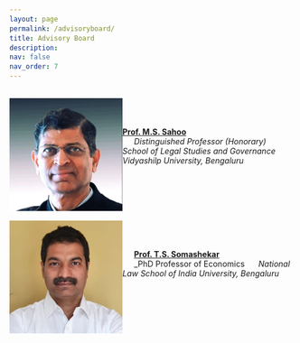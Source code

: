 ```yaml
---
layout: page
permalink: /advisoryboard/
title: Advisory Board 
description:
nav: false
nav_order: 7
---
```

\
[<img align="left" src="/assets/img/prof_ms_sahoo.jpeg" alt="Prof. M. S. Sahoo" width="200"/>](https://sahooregulatorychambers.in/)
\
\
\
[__Prof. M.S. Sahoo__](https://vidyashilp.edu.in/sahoo/) 
\
$\quad$ _Distinguished Professor (Honorary)
$\quad$ School of Legal Studies and Governance
$\quad$ Vidyashilp University, Bengaluru_
<br clear="left"/>
\
[<img align="left" src="/assets/img/prof_somashekar.jpg" alt="Prof. T. S. Somashekar" width="200"/>](https://www.nls.ac.in/faculty/t-s-somashekar/) 
\
\
\
$\quad$ [__Prof. T.S. Somashekar__](https://www.nls.ac.in/faculty/t-s-somashekar/)
\
$\quad$ _PhD Professor of Economics
$\quad$ _National Law School of India University, Bengaluru_
<br clear="left"/>
